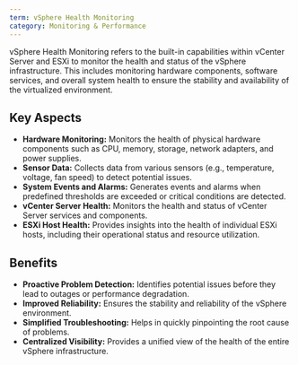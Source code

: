 ```yaml
---
term: vSphere Health Monitoring
category: Monitoring & Performance
---
```


vSphere Health Monitoring refers to the built-in capabilities within vCenter Server and ESXi to monitor the health and status of the vSphere infrastructure. This includes monitoring hardware components, software services, and overall system health to ensure the stability and availability of the virtualized environment.

## Key Aspects

*   **Hardware Monitoring:** Monitors the health of physical hardware components such as CPU, memory, storage, network adapters, and power supplies.
*   **Sensor Data:** Collects data from various sensors (e.g., temperature, voltage, fan speed) to detect potential issues.
*   **System Events and Alarms:** Generates events and alarms when predefined thresholds are exceeded or critical conditions are detected.
*   **vCenter Server Health:** Monitors the health and status of vCenter Server services and components.
*   **ESXi Host Health:** Provides insights into the health of individual ESXi hosts, including their operational status and resource utilization.

## Benefits

*   **Proactive Problem Detection:** Identifies potential issues before they lead to outages or performance degradation.
*   **Improved Reliability:** Ensures the stability and reliability of the vSphere environment.
*   **Simplified Troubleshooting:** Helps in quickly pinpointing the root cause of problems.
*   **Centralized Visibility:** Provides a unified view of the health of the entire vSphere infrastructure.
